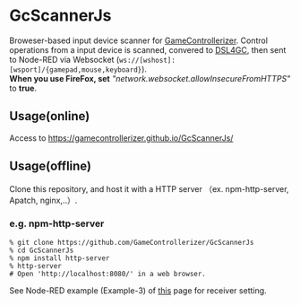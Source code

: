 # GcScannerJs
Broweser-based input device scanner for
[GameControllerizer](https://github.com/GameControllerizer/GameControllerizer"). Control operations from a input device is scanned, convered to [DSL4GC](https://github.com/GameControllerizer/DSL4GC), then sent to Node-RED via Websocket (`ws://[wshost]:[wsport]/{gamepad,mouse,keyboard}`).</br>
**When you use FireFox, set** *"network.websocket.allowInsecureFromHTTPS"* to **true**.

## Usage(online)
Access to https://gamecontrollerizer.github.io/GcScannerJs/

## Usage(offline)
Clone this repository, and host it with a HTTP server （ex. npm-http-server, Apatch, nginx,..）.

### e.g. npm-http-server
```
% git clone https://github.com/GameControllerizer/GcScannerJs
% cd GcScannerJs
% npm install http-server
% http-server
# Open 'http://localhost:8080/' in a web browser.
```

See Node-RED example (Example-3) of [this](https://github.com/GameControllerizer/node-red-contrib-game_controllerizer) page for receiver setting.
